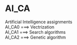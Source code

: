 # AI_CA
Artificial Intelligence assignments  
AI_CA0 ===> Vectrization<br>
AI_CA1 ===> Search algorithms<br>
AI_CA2 ===> Genetic algorithm<br>
